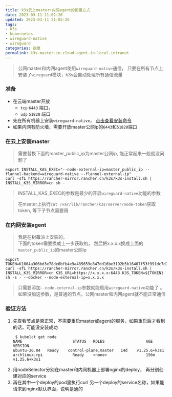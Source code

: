 ```yaml
---
title: k3s云上master+内网agent的部署方式
date: 2023-03-11 21:02:26
updated: 2023-03-11 21:02:26
tags:
- k3s
- kubernetes
- wireguard-native
- wireguard
categories: 运维
permalink: k3s-master-in-cloud-agent-in-local-intranet
---
```


>公网master和内网agent使用`wireguard-native`通信， 只要在所有节点上安装了`wireguard`模块，k3s会自动处理所有通信流量

### 准备
- 在云端master开放
	- `tcp` `6443` 端口，
	- `udp` `51820` 端口
- 先在所有机器上安装`wireguard-native`， [点击查看安装命令](https://www.wireguard.com/install/)
- 如果内网有防火墙，需要开放master公网ip的`6443`和`51820`端口

### 在云上安装master

>需要替换下面的master_public_ip为master公网ip, 能正常起来一般就没问题了


```shell
export INSTALL_KAS_EXEC="--node-external-ip=master_public_ip --flannel-backend=wireguard-native --flannel-external-ip"
curl -sfL https://rancher-mirror.rancher.cn/k3s/k3s-install.sh | INSTALL_K3S_MIRROR=cn sh -
```
>INSTALL_KAS_EXEC的参数是最少的开启`wireguard-native`功能的参数

>在msater上执行`cat /var/lib/rancher/k3s/server/node-token`获取token, 等下子节点需要用

### 在内网安装agent
>我是在树苺派上安装的。  
>下面的token需要换成上一步获取的， 然后把x.x.x.x换成上面的`master_public_ip`的master公网ip

```
export TOKEN=K1004a306bd3e78de0bfb4e9a485659e847dd16be3192b5b16407f53f991dc7d7f7::server:58dcf4e6e4fd7c6023976c331d1xxxxxx
curl -sfL https://rancher-mirror.rancher.cn/k3s/k3s-install.sh | INSTALL_K3S_MIRROR=cn K3S_URL=https://x.x.x.x:6443 K3S_TOKEN=${TOKEN} sh -s - --docker --node-external-ip=x.x.x.x
```

>只需要添加`--node-external-ip`参数就能启用`wireguard-native`功能了 。 如果没加这参数，是普通的节点，公网master和内网agent就不能正常通信

### 验证方法
1. 先查看节点是否正常，不需要重启master或agent的服务，如果重启后才看到的话，可能没安装成功
	```
	 $ kubelct get node
	NAME                      STATUS   ROLES                  AGE    VERSION
	ubuntu-20.04   Ready    control-plane,master   14d    v1.25.6+k3s1
	archlinux-rpi             Ready    <none>                 156m   v1.25.6+k3s1
	```
2. 用nodeSelector分别在master和内网机器上部署nginx的deploy， 再分别创建对应的service
3. 再在其中一个deploy的pod里执行curl 另一个deploy的service名称，如果能请求到nginx默认界面，说明是通的

